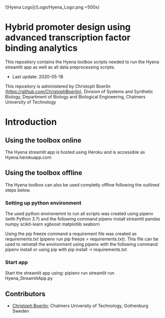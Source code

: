 ![Hyena Logo](/Logo/Hyena_Logo.png =500x)
# Hybrid promoter design using advanced transcription factor binding analytics

This repostiory contains the Hyena toolbox scripts needed to run the Hyena streamlit app as well as all data preprocessing scripts.

- Last update: 2020-05-18

This repository is administered by Christoph Boerlin (https://github.com/ChristophBoerlin), Division of Systems and Synthetic Biology, Department of Biology and Biological Engineering, Chalmers University of Technology

# Introduction

## Using the toolbox online
The Hyena streamlit app is hosted using Heroku and is accessible as Hyena.herokuapp.com

## Using the toolbox offline
The Hyena toolbox can also be used completly offline following the outlined steps below.

### Setting up python environment
The used python environemnt to run all scripts was created using pipenv (with Python 3.7) and the following command
pipenv install streamlit pandas numpy scikit-learn xgboost matplotlib seaborn

Using the pip freeze command a requirement file was created as requirements.txt (pipenv run pip freeze > requirements.txt).
This file can be used to reinstall the environment using pipenv with the following command:
pipenv install
or using pip with
pip install -r requirements.txt 
### Start app
Start the streamlit app using:
pipienv run streamlit run Hyena_StreamlitApp.py


## Contributors
- [Christoph Boerlin](https://www.chalmers.se/en/staff/Pages/borlinc.aspx); Chalmers University of Technology, Gothenburg Sweden

